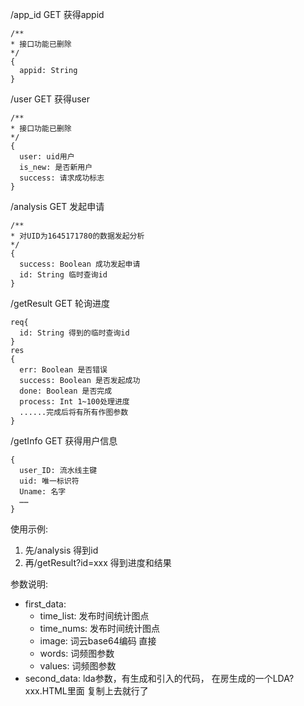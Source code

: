 /app_id GET 获得appid 
````
/**
* 接口功能已删除
*/
{
  appid: String
}
````
/user GET 获得user
````
/**
* 接口功能已删除
*/
{
  user: uid用户
  is_new: 是否新用户
  success: 请求成功标志
}
````
/analysis GET 发起申请
````
/**
* 对UID为1645171780的数据发起分析
*/
{
  success: Boolean 成功发起申请
  id: String 临时查询id
}
````
/getResult GET 轮询进度
````
req{
  id: String 得到的临时查询id
}
res
{
  err: Boolean 是否错误
  success: Boolean 是否发起成功
  done: Boolean 是否完成
  process: Int 1~100处理进度
  ......完成后将有所有作图参数
}
````
/getInfo GET 获得用户信息
````
{
  user_ID: 流水线主键
  uid: 唯一标识符
  Uname: 名字
  ……
}
````

使用示例:  
1. 先/analysis 得到id  
2. 再/getResult?id=xxx 得到进度和结果

参数说明:  
  - first_data: 
    - time_list: 发布时间统计图点
    - time_nums: 发布时间统计图点
    - image: 词云base64编码 直接<img src>
    - words: 词频图参数
    - values: 词频图参数
  - second_data: lda参数，有生成和引入的代码， 在房生成的一个LDA?xxx.HTML里面 复制上去就行了